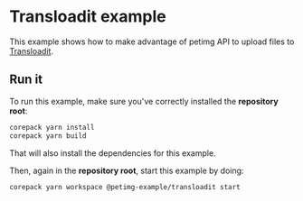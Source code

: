 # Transloadit example

This example shows how to make advantage of petimg API to upload files to
[Transloadit](https://transloadit.com/).

## Run it

To run this example, make sure you've correctly installed the **repository root**:

```sh
corepack yarn install
corepack yarn build
```

That will also install the dependencies for this example.

Then, again in the **repository root**, start this example by doing:

```sh
corepack yarn workspace @petimg-example/transloadit start
```
